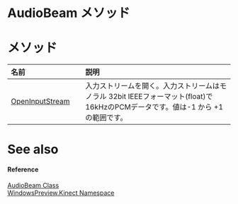 AudioBeam メソッド    
=================  

<span id="publicmethodsSection"></span>

メソッド  
=======  

<table>
<colgroup>
<col width="30%" />
<col width="60%" />
</colgroup>
<thead>
<tr class="header">
<th align="left">名前</th>
<th align="left">説明</th>
</tr>
</thead>
<tbody>
<tr class="odd">
<td align="left"><a href="AudioBeam_Class/Methods/OpenInputStream_Method.md">OpenInputStream</a></td>
<td align="left">
<!--Opens the input stream. The input stream is a mono 32-bit IEEE floating point PCM stream sampled at 16 kHz. Typical PCM values will be between -1 and +1.-->
入力ストリームを開く。入力ストリームはモノラル 32bit IEEEフォーマット(float)で16kHzのPCMデータです。値は-1 から +1の範囲です。
</td>
</tr>
</tbody>
</table>

<span id="ID4EI"></span>

See also  
========  

<span id="ID4EK"></span>
#### Reference  

[AudioBeam Class](../AudioBeam_Class.md)  
 [WindowsPreview.Kinect Namespace](../../Kinect.md)  



<!--Please do not edit the data in the comment block below.-->
<!--
TOCTitle : AudioBeam Methods
RLTitle : AudioBeam Methods
KeywordK : AudioBeam class, methods
KeywordA : Methods.T:WindowsPreview.Kinect.AudioBeam
AssetID : Methods.T:WindowsPreview.Kinect.AudioBeam
Locale : en-us
CommunityContent : 1
TargetOS : Windows
TopicType : kbSyntax
DocSet : K4Wv2
ProjType : K4Wv2Proj
Technology : Kinect for Windows
Product : Kinect for Windows SDK v2
productversion : 20
-->
